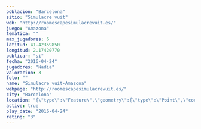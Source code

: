```yaml
---
poblacion: "Barcelona"
sitio: "Simulacre vuit"
web: "http://roomescapesimulacrevuit.es/"
juego: "Amazona"
tematica: ""
max_jugadores: 6
latitud: 41.42359850
longitud: 2.17420770
publicar: "si"
fecha: "2016-04-24"
jugadores: "Nadia"
valoracion: 3
foto: ""
name: "Simulacre vuit-Amazona"
webpage: "http://roomescapesimulacrevuit.es/"
city: "Barcelona"
location: "{\"type\":\"Feature\",\"geometry\":{\"type\":\"Point\",\"coordinates\":[2.1742077,41.4235985]}}"
active: true
play_date: "2016-04-24"
rating: "3"
---
```

